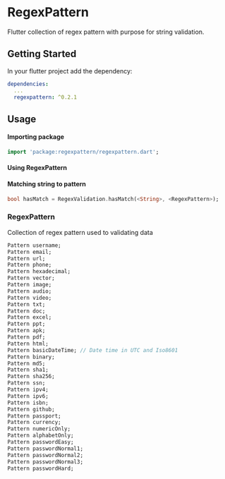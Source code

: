 # RegexPattern

Flutter collection of regex pattern with purpose for string validation.

## Getting Started

In your flutter project add the dependency:

```yml
dependencies:
  ...
  regexpattern: ^0.2.1
```

## Usage
#### Importing package
```dart
import 'package:regexpattern/regexpattern.dart';
```
#### Using RegexPattern

#### Matching string to pattern
```dart
bool hasMatch = RegexValidation.hasMatch(<String>, <RegexPattern>);
```

### RegexPattern

Collection of regex pattern used to validating data

```dart
Pattern username;
Pattern email;
Pattern url;
Pattern phone;
Pattern hexadecimal;
Pattern vector;
Pattern image;
Pattern audio;
Pattern video;
Pattern txt;
Pattern doc;
Pattern excel;
Pattern ppt;
Pattern apk;
Pattern pdf;
Pattern html;
Pattern basicDateTime; // Date time in UTC and Iso8601
Pattern binary;
Pattern md5;
Pattern sha1;
Pattern sha256;
Pattern ssn;
Pattern ipv4;
Pattern ipv6;
Pattern isbn;
Pattern github;
Pattern passport;
Pattern currency;
Pattern numericOnly;
Pattern alphabetOnly;
Pattern passwordEasy;
Pattern passwordNormal1;
Pattern passwordNormal2;
Pattern passwordNormal3;
Pattern passwordHard;
```